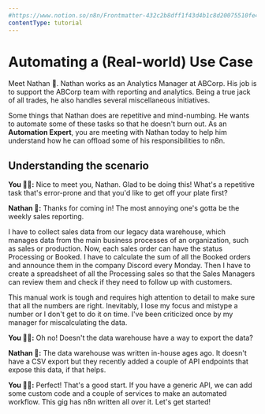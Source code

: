 ```yaml
---
#https://www.notion.so/n8n/Frontmatter-432c2b8dff1f43d4b1c8d20075510fe4
contentType: tutorial
---
```


# Automating a (Real-world) Use Case

Meet Nathan 🙋. Nathan works as an Analytics Manager at ABCorp. His job is to support the ABCorp team with reporting and analytics. Being a true jack of all trades, he also handles several miscellaneous initiatives.

Some things that Nathan does are repetitive and mind-numbing. He wants to automate some of these tasks so that he doesn't burn out. As an **Automation Expert**, you are meeting with Nathan today to help him understand how he can offload some of his responsibilities to n8n.

## Understanding the scenario

**You 👩‍🔧:** Nice to meet you, Nathan. Glad to be doing this! What's a repetitive task that's error-prone and that you'd like to get off your plate first?

**Nathan 🙋:** Thanks for coming in! The most annoying one's gotta be the weekly sales reporting.

I have to collect sales data from our legacy data warehouse, which manages data from the main business processes of an organization, such as sales or production. Now, each sales order can have the status Processing or Booked. I have to calculate the sum of all the Booked orders and announce them in the company Discord every Monday. Then I have to create a spreadsheet of all the Processing sales so that the Sales Managers can review them and check if they need to follow up with customers.

This manual work is tough and requires high attention to detail to make sure that all the numbers are right. Inevitably, I lose my focus and mistype a number or I don't get to do it on time. I've been criticized once by my manager for miscalculating the data.

**You 👩‍🔧:** Oh no! Doesn't the data warehouse have a way to export the data?

**Nathan 🙋:** The data warehouse was written in-house ages ago. It doesn't have a CSV export but they recently added a couple of API endpoints that expose this data, if that helps.

**You 👩‍🔧:** Perfect! That's a good start. If you have a generic API, we can add some custom code and a couple of services to make an automated workflow. This gig has n8n written all over it. Let's get started!
